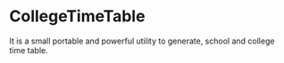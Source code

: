 # CollegeTimeTable
It is a small portable and powerful utility to generate, school and college time table.
